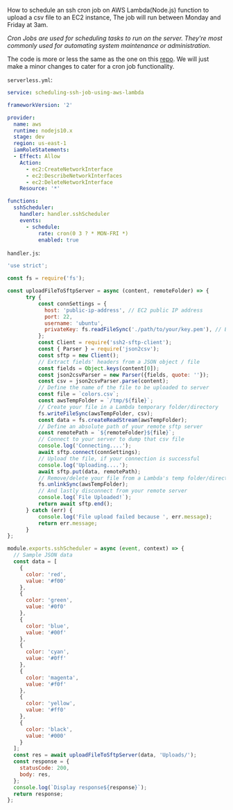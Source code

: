 How to schedule an ssh cron job on AWS Lambda(Node.js) function to upload a csv file to an EC2 instance, The job will run between Monday and Friday at 3am. 

_Cron Jobs are used for scheduling tasks to run on the server. They're most commonly used for automating system maintenance or administration._

<p class="markdown-paragraph">The code is more or less the same as the one on this <a class="markdown-link" href="https://github.com/teddynted/SSH-into-EC2-instance-from-AWS-Lambda">repo</a>. We will just make a minor changes to cater for a cron job functionality.</p>

`serverless.yml`:

```yaml
service: scheduling-ssh-job-using-aws-lambda

frameworkVersion: '2'

provider:
  name: aws
  runtime: nodejs10.x
  stage: dev
  region: us-east-1
  iamRoleStatements:
  - Effect: Allow
    Action:
      - ec2:CreateNetworkInterface
      - ec2:DescribeNetworkInterfaces
      - ec2:DeleteNetworkInterface
    Resource: '*'

functions:
  sshScheduler:
    handler: handler.sshScheduler
    events:
      - schedule:
          rate: cron(0 3 ? * MON-FRI *)
          enabled: true
```

`handler.js`:

```javascript
'use strict';

const fs = require('fs');

const uploadFileToSftpServer = async (content, remoteFolder) => {
      try {
          const connSettings = {
            host: 'public-ip-address', // EC2 public IP address
            port: 22, 
            username: 'ubuntu',
            privateKey: fs.readFileSync('./path/to/your/key.pem'), // EC2 keypair
          };
          const Client = require('ssh2-sftp-client');
          const { Parser } = require('json2csv');
          const sftp = new Client();
          // Extract fields' headers from a JSON object / file
          const fields = Object.keys(content[0]);
          const json2csvParser = new Parser({fields, quote: ''});
          const csv = json2csvParser.parse(content);
          // Define the name of the file to be uploaded to server
          const file = `colors.csv`;
          const awsTempFolder = `/tmp/${file}`;
          // Create your file in a Lambda temporary folder/directory 
          fs.writeFileSync(awsTempFolder, csv);
          const data = fs.createReadStream(awsTempFolder);
          // Define an absolute path of your remote sftp server
          const remotePath = `${remoteFolder}${file}`;
          // Connect to your server to dump that csv file 
          console.log('Connecting....');
          await sftp.connect(connSettings);
          // Upload the file, if your connection is successful
          console.log('Uploading....');
          await sftp.put(data, remotePath);
          // Remove/delete your file from a Lambda's temp folder/directory
          fs.unlinkSync(awsTempFolder);
          // And lastly disconnect from your remote server
          console.log(`File Uploaded!`);
          return await sftp.end();
      } catch (err) {
          console.log('File upload failed because ', err.message);
          return err.message;
      }
};

module.exports.sshScheduler = async (event, context) => {
  // Sample JSON data
  const data = [
    {
      color: 'red',
      value: '#f00'
    },
    {
      color: 'green',
      value: '#0f0'
    },
    {
      color: 'blue',
      value: '#00f'
    },
    {
      color: 'cyan',
      value: '#0ff'
    },
    {
      color: 'magenta',
      value: '#f0f'
    },
    {
      color: 'yellow',
      value: '#ff0'
    },
    {
      color: 'black',
      value: '#000'
    }
  ];
  const res = await uploadFileToSftpServer(data, 'Uploads/');
  const response = {
    statusCode: 200,
    body: res,
  };
  console.log(`Display response${response}`);
  return response;
};

```
